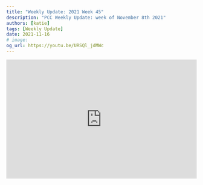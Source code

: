 ```yaml
---
title: "Weekly Update: 2021 Week 45"
description: "PCC Weekly Update: week of November 8th 2021"
authors: [katie]
tags: [Weekly Update]
date: 2021-11-16
# image:
og_url: https://youtu.be/URSQl_jdMWc
---
```


<iframe width="100%" height="315" src="https://www.youtube.com/embed/URSQl_jdMWc" title="YouTube video player" frameborder="0" allow="accelerometer; autoplay; clipboard-write; encrypted-media; gyroscope; picture-in-picture" allowFullScreen></iframe>

<!--truncate-->
